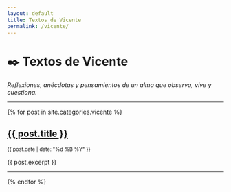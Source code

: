 ```yaml
---
layout: default
title: Textos de Vicente
permalink: /vicente/
---
```


# ✒️ Textos de Vicente

*Reflexiones, anécdotas y pensamientos de un alma que observa, vive y cuestiona.*

---

{% for post in site.categories.vicente %}
  <article>
    <h2><a href="{{ post.url }}">{{ post.title }}</a></h2>
    <p><small>{{ post.date | date: "%d %B %Y" }}</small></p>
    <p>{{ post.excerpt }}</p>
    <hr>
  </article>
{% endfor %}